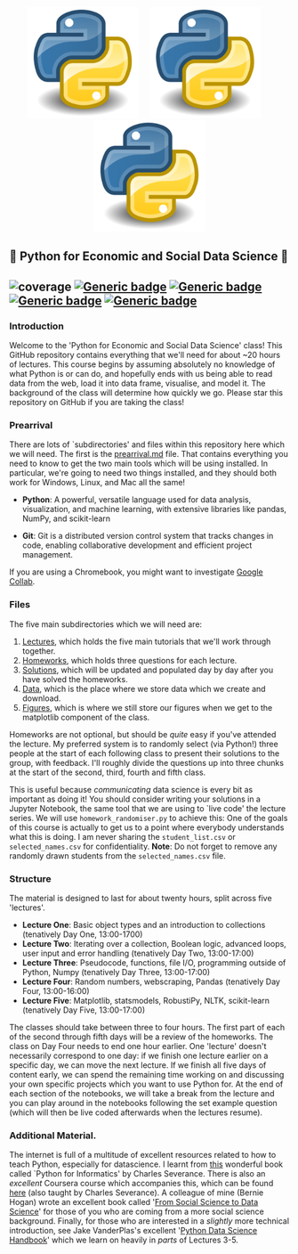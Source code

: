 <p align="center">
  <img src="./assets/python_logo.png" width="200"/>&nbsp; &nbsp; &nbsp;<img src="./assets/python_logo.png" width="200"/>&nbsp; &nbsp; &nbsp;<img src="./assets/python_logo.png" width="200"/>
</p>

## :page_facing_up: Python for Economic and Social Data Science  :page_facing_up:

![coverage](https://img.shields.io/badge/Teaching-yellow)
[![Generic badge](https://img.shields.io/badge/Python-blue.svg)](https://shields.io/)
[![Generic badge](https://img.shields.io/badge/GNU3.0-purple.svg)](https://shields.io/)
[![Generic badge](https://img.shields.io/badge/Maintained-brightgreen.svg)](https://shields.io/)
[![Generic badge](https://img.shields.io/badge/BuildPassing-orange.svg)](https://shields.io/)
---

### Introduction
Welcome to the 'Python for Economic and Social Data Science' class! This GitHub repository contains everything that we'll need for about ~20 hours of lectures. This course begins by assuming absolutely no knowledge of what Python is or can do, and hopefully ends with us being able to read data from the web, load it into data frame, visualise, and model it. The background of the class will determine how quickly we go. Please star this repository on GitHub if you are taking the class!

### Prearrival

There are lots of `subdirectories' and files within this repository here which we will need. The first is the [prearrival.md](./prearrival.md) file. That contains everything you need to know to get the two main tools which will be using installed. In particular, we're going to need two things installed, and they should both work for Windows, Linux, and Mac all the same!

* **Python**: A powerful, versatile language used for data analysis, visualization, and machine learning, with extensive libraries like pandas, NumPy, and scikit-learn

* **Git**: Git is a distributed version control system that tracks changes in code, enabling collaborative development and efficient project management.

If you are using a Chromebook, you might want to investigate [Google Collab](https://colab.research.google.com).

### Files

The five main subdirectories which we will need are:

1. [Lectures](./Lectures), which holds the five main tutorials that we'll work through together.
2. [Homeworks](./Homeworks), which holds three questions for each lecture.
3. [Solutions](./Solutions), which will be updated and populated day by day after you have solved the homeworks.
4. [Data](./Data), which is the place where we store data which we create and download.
5. [Figures](./Figures), which is where we still store our figures when we get to the matplotlib component of the class.

Homeworks are not optional, but should be *quite* easy if you've attended the lecture. My preferred system is to randomly select (via Python!) three people at the start of each following class to present their solutions to the group, with feedback. I'll roughly divide the questions up into three chunks at the start of the second, third, fourth and fifth class.

This is useful because *communicating* data science is every bit as important as doing it! You should consider writing your solutions in a Jupyter Notebook, the same tool that we are using to `live code' the lecture series. We will use ```homework_randomiser.py``` to achieve this: One of the goals of this course is actually to get us to a point where everybody understands what this is doing. I am never sharing the ```student_list.csv``` or ```selected_names.csv``` for confidentiality. **Note**: Do not forget to remove any randomly drawn students from the ```selected_names.csv``` file.

### Structure

The material is designed to last for about twenty hours, split across five 'lectures'.

* **Lecture One**: Basic object types and an introduction to collections (tenatively Day One, 13:00-1700)
* **Lecture Two**: Iterating over a collection, Boolean logic, advanced loops, user input and error handling (tenatively Day Two, 13:00-17:00)
* **Lecture Three**: Pseudocode, functions, file I/O, programming outside of Python, Numpy (tenatively Day Three, 13:00-17:00)
* **Lecture Four**: Random numbers, webscraping, Pandas (tenatively Day Four, 13:00-16:00)
* **Lecture Five**: Matplotlib, statsmodels, RobustiPy, NLTK, scikit-learn (tenatively Day Five, 13:00-17:00)

The classes should take between three to four hours. The first part of each of the second through fifth days will be a review of the homeworks. The class on Day Four needs to end one hour earlier. One 'lecture' doesn't necessarily correspond to one day: if we finish one lecture earlier on a specific day, we can move the next lecture. If we finish all five days of content early, we can spend the remaining time working on and discussing your own specific projects which you want to use Python for. At the end of each section of the notebooks, we will take a break from the lecture and you can play around in the notebooks following the set example question (which will then be live coded afterwards when the lectures resume). 

### Additional Material.

The internet is full of a multitude of excellent resources related to how to teach Python, especially for datascience. I learnt from [this](http://do1.dr-chuck.com/py4inf/EN-us/book.pdf) wonderful book called `Python for Informatics' by Charles Severance. There is also an *excellent* Coursera course which accompanies this, which can be found [here](https://www.coursera.org/learn/python) (also taught by Charles Severance). A colleague of mine (Bernie Hogan) wrote an excellent book called '[From Social Science to Data Science](https://uk.sagepub.com/en-gb/eur/from-social-science-to-data-science/book270152)' for those of you who are coming from a more social science background. Finally, for those who are interested in a _slightly_ more technical introduction, see Jake VanderPlas's excellent '[Python Data Science Handbook](https://jakevdp.github.io/PythonDataScienceHandbook/)' which we learn on heavily in *parts* of Lectures 3-5.
